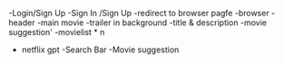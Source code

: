 -Login/Sign Up
   -Sign In /Sign Up
   -redirect to browser pagfe
-browser
  -header
  -main movie
  -trailer in background
  -title & description
  -movie suggestion'
    -movielist * n
- netflix gpt
   -Search Bar
   -Movie suggestion